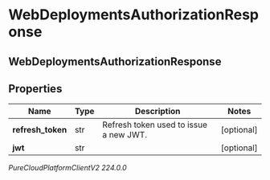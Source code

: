# WebDeploymentsAuthorizationResponse

## WebDeploymentsAuthorizationResponse

## Properties

|Name | Type | Description | Notes|
|------------ | ------------- | ------------- | -------------|
| **refresh_token** | str | Refresh token used to issue a new JWT. | [optional] |
| **jwt** | str |  | [optional] |



_PureCloudPlatformClientV2 224.0.0_
